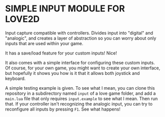 
# SIMPLE INPUT MODULE FOR LOVE2D

Input capture compatible with controllers. Divides input into "digital" and
"analogic", and creates a layer of abstraction so you can worry about only
inputs that are used within your game.

It has a save/load feature for your custom inputs! Nice!

It also comes with a simple interface for configuring these custom inputs.
Of course, for your own game, you might want to create your own interface,
but hopefully it shows you how is it that it allows both joystick and keyboard.

A simple testing example is given. To see what I mean, you can clone this
repository in a subdirectory named `input` of a love game folder, and add
a `main.lua` file that only requires `input.example` to see what I mean.
Then run that. If your controller isn't recognizing the analogic input, you
can try to reconfigure all inputs by pressing `F1`. See what happens!

